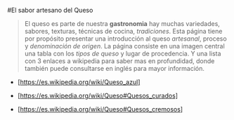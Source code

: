 #El sabor artesano del Queso

> El queso es parte de nuestra **gastronomia** hay muchas variedades, sabores, texturas, técnicas de cocina, 
*tradiciones*.
> Esta página tiene por propósito presentar una introducción al queso *artesanal*, proceso y *denominación de origen*.
> La página consiste en una imagen central una tabla con los *tipos de queso* y lugar de procedencia. 
Y una lista con 3 enlaces a wikipedia para saber mas en profundidad, donde también puede 
consultarse en inglés para mayor información.

* [https://es.wikipedia.org/wiki/Queso_azul]

* [https://es.wikipedia.org/wiki/Queso#Quesos_curados]

* [https://es.wikipedia.org/wiki/Queso#Quesos_cremosos]

